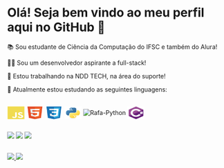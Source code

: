 # Olá! Seja bem vindo ao meu perfil aqui no GitHub 👋

📚 Sou estudante de Ciência da Computação do IFSC e também do Alura!

🧑‍💻 Sou um desenvolvedor aspirante a full-stack!

🤖 Estou trabalhando na NDD TECH, na área do suporte!

📖 Atualmente estou estudando as seguintes linguagens:

<div style="display: inline_block"><br>
  <img align="center" alt="Rafa-Js" height="30" width="40" src="https://raw.githubusercontent.com/devicons/devicon/master/icons/javascript/javascript-plain.svg">
  <img align="center" alt="Rafa-HTML" height="30" width="40" src="https://raw.githubusercontent.com/devicons/devicon/master/icons/html5/html5-original.svg">
  <img align="center" alt="Rafa-CSS" height="30" width="40" src="https://raw.githubusercontent.com/devicons/devicon/master/icons/css3/css3-original.svg">
  <img align="center" alt="Rafa-Python" height="30" width="40" src="https://raw.githubusercontent.com/devicons/devicon/master/icons/python/python-original.svg">
  <img align="center" alt="Rafa-Python" height="30" width="40" src="https://cdn.jsdelivr.net/gh/devicons/devicon@latest/icons/java/java-original.svg">
  <img align="center" alt="Rafa-Csharp" height="30" width="40" src="https://raw.githubusercontent.com/devicons/devicon/master/icons/csharp/csharp-original.svg">
</div>

##

<div> 

  <a href="https://instagram.com/1liplip1 " target="_blank"><img src="https://img.shields.io/badge/-Instagram-%23E4405F?style=for-the-badge&logo=instagram&logoColor=white" target="_blank"></a>
  <a href = "mailto:brancofelipe1226@hotmail.com"><img src="https://img.shields.io/badge/-Gmail-%23333?style=for-the-badge&logo=gmail&logoColor=white" target="_blank"></a>
  <a href="https://www.linkedin.com/in/felipe-rodrigues-branco-08b98a300" target="_blank"><img src="https://img.shields.io/badge/-LinkedIn-%230077B5?style=for-the-badge&logo=linkedin&logoColor=white" target="_blank"></a> 

</div>

##
<div>
<a href="https://github.com/Felipe-Rodrigues-Branco">
<img loading="lazy" height="150em" src="https://github-readme-stats.vercel.app/api/top-langs/?username=Felipe-Rodrigues-Branco&layout=compact&langs_count=7&theme=dracula"/> <img loading="lazy" height="150em" src="https://github-readme-stats.vercel.app/api?username=Felipe-Rodrigues-Branco&show_icons=true&theme=dracula&include_all_commits=true&count_private=true"/>
</div>

